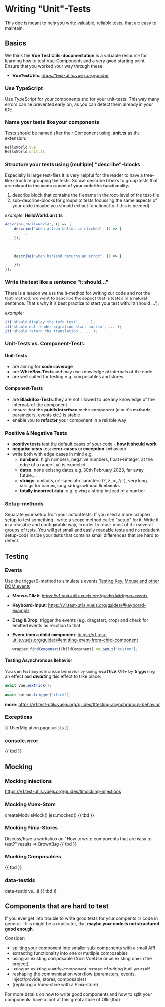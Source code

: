# Writing "Unit"-Tests

This doc is meant to help you write valuable, reliable tests, that are easy to maintain.

## Basics

We think the **Vue Test Utils-documentation** is a valuable resource for learning how to test Vue-Components and a very good starting point. Ensure that you worked your way through these.

- **VueTestUtils**: https://test-utils.vuejs.org/guide/

### Use TypeScript

Use TypeScript for your components and for your unit-tests. This way many errors can be prevented early on, as you can detect them already in your IDE.

### Name your tests like your components

Tests should be named after their Component using **.unit.ts** as the extension:

```JavaScript
HelloWorld.vue
HelloWorld.unit.ts
```

### Structure your tests using (multiple) "describe"-blocks

Especially in large test-files it is very helpful for the reader to have a tree-like structure grouping the tests. So use describe blocks to group tests that are related to the same aspect of your code/the functionality.

1. describe block that contains the filename in the root-level of the test-file
2. sub-describe-blocks for groups of tests focussing the same aspects of your code (maybe you should extract functionality if this is needed)

*example:* **HelloWorld.unit.ts**
```JavaScript
describe('HelloWorld', () => {
    describe('when action button is clicked', () => {
        ...
    });

    ...

    describe("when backend returns an error", () => {

    });
});
```


### Write the test like a sentence "it should..."

There is a reason we use the it-method for writing our code and not the test-method: we want to describe the aspect that is tested in a natural sentence. That's why it is best practice to start your test with: it('should ...');

*example:*
```TypeScript
it('should display the info text', ... );
it('should not render migration start button', ... );
it('should return the translation', ... );
````


### Unit-Tests vs. Component-Tests

#### Unit-Tests
- are aiming for **code coverage**
- are **WhiteBox-Tests** and may use knowledge of internals of the code
- are well suited for testing e.g. composables and stores

#### Component-Tests
- are **BlackBox-Tests**: they are not allowed to use any knowledge of the internals of the component
- ensure that the **public interface** of the component (aka it's methods, parameters, events etc.) is stable
- enable you to **refactor** your component in a reliable way

### Positive & Negative Tests
- **positive tests** test the default cases of your code - **how it should work**
- **negative tests** test **error-cases** or **exception**-behaviour
- write both with edge-cases in mind e.g.
  - **numbers**: high numbers, negative numbers, float<->integer, at the edge of a range that is expected...
  - **dates**: none existing dates e.g. 30th February 2023, far away future,...
  - **strings**: umlauts, url-special-characters (?, &, =, \/\/: ), very long strings for names, long strings without linebreaks
  - **totally incorrect data**: e.g. giving a string instead of a number

### Setup-methods

Separate your setup from your actual tests: If you need a more complex setup to test something - write a scope method called "setup" for it. Write it in a reusable and configurable way, in order to reuse most of it in several groups of tests. You will get small and easily readable tests and no redudant setup-code inside your tests that contains small differences that are hard to detect.

## Testing



### Events
Use the trigger()-method to simulate a events
[Testing Key, Mouse and other DOM events](https://v1.test-utils.vuejs.org/guides/#testing-key-mouse-and-other-dom-events)
- **Mouse-Click**: https://v1.test-utils.vuejs.org/guides/#trigger-events
- **Keyboard-Input**: https://v1.test-utils.vuejs.org/guides/#keyboard-example
- **Drag & Drop**: trigger the events (e.g. dragstart, drop) and check for emitted events as reaction to that
- **Event from a child component**: https://v1.test-utils.vuejs.org/guides/#emitting-event-from-child-component

  ```TypeScript
  wrapper.findComponent(ChildComponent).vm.$emit('custom');
  ```

#### Testing Asynchronous Behavior

You can test asynchronous behavior by using ***nextTick*** OR+ by ***trigger***ing an effect and ***await***ing this effect to take place:

```TypeScript
await Vue.nextTick();
...
await button.trigger('click');
```
**more**: https://v1.test-utils.vuejs.org/guides/#testing-asynchronous-behavior

### Exceptions

{{ UserMigration.page.unit.ts }}

### console.error

{{ tbd }}

## Mocking

### Mocking injections

https://v1.test-utils.vuejs.org/guides/#mocking-injections

### Mocking Vuex-Store

createModuleMock() jest.mocked() {{ tbd }}

### Mocking Pinia-Stores

Discuss/have a workshop on "How to write components that are easy to test?" results => BrownBag {{ tbd }}

### Mocking Composables

{{ tbd }}

### data-testids

data-testid vs...ä {{ tbd }}

## Components that are hard to test

If you ever get into trouble to write good tests for your compents or code in general - this might be an indicator, that **maybe your code is not structured good enough**.

Consider:

- spliting your component into smaller sub-components with a small API
- extracting functionality into one or mutliple composables
- using an existing composable (from VueUse or an existing one in the project)
- using an existing vuetify-component instead of writing it all yourself
- reshaping the communication workflow (parameters, events, inject/provide, stores, composables)
- (replacing a Vuex-store with a Pinia-store)

For more details on how to write good components and how to split your components: have a look at this great article of Olli: (tbd)
